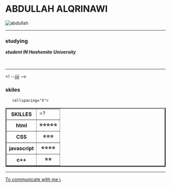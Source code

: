 <html >
<head>
    <meta charset="UTF-8">
    <title>Document</title>
</head>
<body>
  <h1>ABDULLAH ALQRINAWI</h1> 
  <img src="https://pic.meritgraph.com/c5u1qiqckrgckkgc9hhg/AbdullahALQrinawi-1.png" alt="abdullah "> 
  <hr size="3" noshade>

  <h3>studying</h3>
  <p><strong><em>student IN Hashemite University</em></strong></p><br>
  <hr size="2" noshade>

  <! --jjjj -->

  <h3>skiles</h3>
  <table border="3" 
 
       cellspacing="5">
<tr>
    <th>SKILLES</th>
    <td>⭐?</td>
</tr>
<tr>
    <th>html</th>
    <th>⭐⭐⭐⭐⭐</th>
</tr>
<tr>
    <th>CSS</th>
    <th>⭐⭐⭐</th>
</tr>
<tr>
    <th>javascript</th>
    <th>⭐⭐⭐⭐</th>
</tr>
<tr>
    <th>
        c++
    </th>
    <th>
        ⭐⭐
    </th>
</tr>
  </table>
  <hr size="2" noshade>
  <a href="commun.html"> To communicate with me 📞</a>

</body>
</html>
